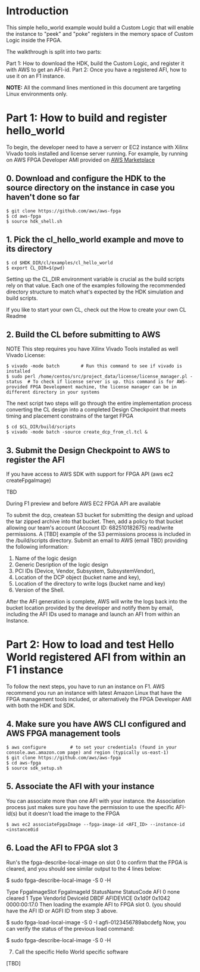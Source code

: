 # Introduction

This simple hello_world example would build a Custom Logic that will enable the instance to "peek" and "poke" registers in the memory space of Custom Logic inside the FPGA.

The walkthrough is split into two parts: 

  Part 1: How to download the HDK, build the Custom Logic, and register it with AWS to get an AFI-id. 
  Part 2: Once you have a registered AFI, how to use it on an F1 instance.

**NOTE:** All the command lines mentioned in this document are targeting Linux environments only.

# Part 1: How to build and register hello_world

To begin, the developer need to have a serverr or EC2 instance with Xilinx Vivado tools installed and license server running. For example, by running on AWS FPGA Developer AMI provided on [AWS Marketplace](https://aws.amazon.com/marketplace)

## 0. Download and configure the HDK to the source directory on the instance in case you haven't done so far

    $ git clone https://github.com/aws/aws-fpga
    $ cd aws-fpga
    $ source hdk_shell.sh

## 1. Pick the cl_hello_world example and move to its directory

    $ cd $HDK_DIR/cl/examples/cl_hello_world
    $ export CL_DIR=$(pwd)

Setting up the CL_DIR environment variable is crucial as the build scripts rely on that value. Each one of the examples following the recommended directory structure to match what's expected by the HDK simulation and build scripts.

If you like to start your own CL, check out the How to create your own CL Readme

## 2. Build the CL before submitting to AWS

NOTE This step requires you have Xilinx Vivado Tools installed as well Vivado License:

    $ vivado -mode batch        # Run this command to see if vivado is installed
    $ sudo perl /home/centos/src/project_data/license/license_manager.pl -status  # To check if license server is up. this command is for AWS-provided FPGA Development machine, the license manager can be in different directory in your systems

The next script two steps will go through the entire implementation process converting the CL design into a completed Design Checkpoint that meets timing and placement constrains of the target FPGA

    $ cd $CL_DIR/build/scripts
    $ vivado -mode batch -source create_dcp_from_cl.tcl &

## 3. Submit the Design Checkpoint to AWS to register the AFI

If you have access to AWS SDK with support for FPGA API (aws ec2 createFpgaImage)

TBD

During F1 preview and before AWS EC2 FPGA API are available

To submit the dcp, createan S3 bucket for submitting the design and upload the tar zipped archive into that bucket. Then, add a policy to that bucket allowing our team's account (Account ID: 682510182675) read/write permissions. A [TBD] example of the S3 permissions process is included in the /build/scripts directory. Submit an email to AWS (email TBD) providing the following information:

1) Name of the logic design
2) Generic Desription of the logic design
3) PCI IDs (Device, Vendor, Subsystem, SubsystemVendor),
4) Location of the DCP object (bucket name and key),
5) Location of the directory to write logs (bucket name and key)
6) Version of the Shell.

After the AFI generation is complete, AWS will write the logs back into the bucket location provided by the developer and notify them by email, including the AFI IDs used to manage and launch an AFI from within an Instance.

# Part 2: How to load and test Hello World registered AFI from within an F1 instance

To follow the next steps, you have to run an instance on F1. AWS recommend you run an instance with latest Amazon Linux that have the FPGA management tools included, or alternatively the FPGA Developer AMI with both the HDK and SDK.

## 4. Make sure you have AWS CLI configured and AWS FPGA management tools

    $ aws configure         # to set your credentials (found in your console.aws.amazon.com page) and region (typically us-east-1)
    $ git clone https://github.com/aws/aws-fpga
    $ cd aws-fpga
    $ source sdk_setup.sh

## 5. Associate the AFI with your instance

You can associate more than one AFI with your instance. the Association process just makes sure you have the permission to use the specific AFI-Id(s) but it doesn't load the image to the FPGA

    $ aws ec2 associateFpgaImage --fpga-image-id <AFI_ID> --instance-id <instance0id

## 6. Load the AFI to FPGA slot 3

Run's the fpga-describe-local-image on slot 0 to confirm that the FPGA is cleared, and you should see similar output to the 4 lines below:

$ sudo fpga-describe-local-image -S 0 -H

Type    FpgaImageSlot    FpgaImageId    StatusName    StatusCode
AFI           0             none          cleared         1
Type        VendorId    DeviceId      DBDF
AFIDEVICE    0x1d0f      0x1042    0000:00:17.0
Then loading the example AFI to FPGA slot 0. (you should have the AFI ID or AGFI ID from step 3 above.

$ sudo fpga-load-local-image -S 0 -I agfi-0123456789abcdefg
Now, you can verify the status of the previous load command:

$ sudo fpga-describe-local-image -S 0 -H

7. Call the specific Hello World specific software

[TBD]
